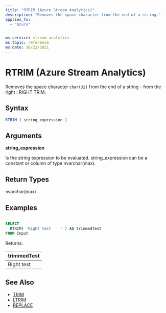 ```yaml
---
title: "RTRIM (Azure Stream Analytics)"
description: "Removes the space character from the end of a string."
applies_to:
  - "Azure"


ms.service: stream-analytics
ms.topic: reference
ms.date: 10/22/2021
---
```


# RTRIM (Azure Stream Analytics)

Removes the space character `char(32)` from the end of a string - from the right : RIGHT TRIM.

## Syntax

```SQL
RTRIM ( string_expression )
```

## Arguments

**string_expression**

Is the string expression to be evaluated. string_expression can be a constant or column of type nvarchar(max).

## Return Types

nvarchar(max)

## Examples

```SQL

SELECT
  RTRIM( 'Right test    ' ) AS trimmedTest
FROM Input

```

Returns:

|trimmedTest|
|-|
|Right test|

## See Also

- [TRIM](trim-azure-stream-analytics.md)
- [LTRIM](ltrim-azure-stream-analytics.md)
- [REPLACE](replace-azure-stream-analytics.md)